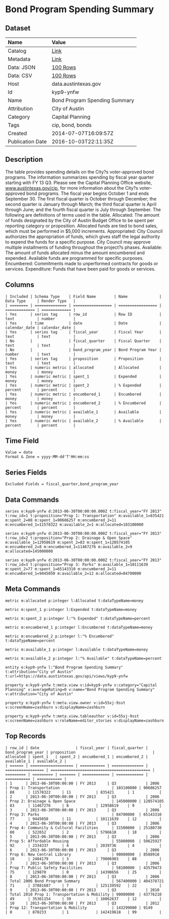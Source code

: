 # Bond Program Spending Summary

## Dataset

| Name | Value |
| :--- | :---- |
| Catalog | [Link](https://catalog.data.gov/dataset/bond-program-spending-summary) |
| Metadata | [Link](https://data.austintexas.gov/api/views/kyp9-ynfw) |
| Data: JSON | [100 Rows](https://data.austintexas.gov/api/views/kyp9-ynfw/rows.json?max_rows=100) |
| Data: CSV | [100 Rows](https://data.austintexas.gov/api/views/kyp9-ynfw/rows.csv?max_rows=100) |
| Host | data.austintexas.gov |
| Id | kyp9-ynfw |
| Name | Bond Program Spending Summary |
| Attribution | City of Austin |
| Category | Capital Planning |
| Tags | cip, bond, bonds |
| Created | 2014-07-07T16:09:57Z |
| Publication Date | 2016-10-03T22:11:35Z |

## Description

The table provides spending details on the City?s voter-approved bond programs. The information summarizes spending by fiscal year quarter starting with FY 13 Q3. Please see the Capital Planning Office website, www.austintexas.gov/cip, for more information about the City?s voter-approved bond programs. The fiscal year begins October 1 and ends September 30. The first fiscal quarter is October through December; the second quarter is January through March; the third fiscal quarter is April through June; and the fourth fiscal quarter is July through September. The following are definitions of terms used in the table. Allocated: The amount of funds designated by the City of Austin Budget Office to be spent per reporting category or proposition. Allocated funds are tied to bond sales, which must be performed in $5,000 increments. Appropriated: City Council authorizes the appropriation of funds, which gives staff the legal authority to expend the funds for a specific purpose. City Council may approve multiple installments of funding throughout the project?s phases. Available: The amount of funds allocated minus the amount encumbered and expended. Available funds are programmed for specific purposes. Encumbered: Commitments made to unperformed contracts for goods or services. Expenditure: Funds that have been paid for goods or services.

## Columns

```ls
| Included | Schema Type    | Field Name        | Name              | Data Type     | Render Type   |
| ======== | ============== | ================= | ================= | ============= | ============= |
| Yes      | series tag     | row_id            | Row ID            | text          | number        |
| Yes      | time           | date              | Date              | calendar_date | calendar_date |
| Yes      | series tag     | fiscal_year       | Fiscal Year       | text          | text          |
| No       |                | fiscal_quarter    | Fiscal Quarter    | text          | text          |
| No       |                | bond_program_year | Bond Program Year | number        | text          |
| Yes      | series tag     | proposition       | Proposition       | text          | text          |
| Yes      | numeric metric | allocated         | Allocated         | money         | money         |
| Yes      | numeric metric | spent_1           | Expended          | money         | money         |
| Yes      | numeric metric | spent_2           | % Expended        | percent       | percent       |
| Yes      | numeric metric | encumbered_1      | Encumbered        | money         | money         |
| Yes      | numeric metric | encumbered_2      | % Encumbered      | percent       | percent       |
| Yes      | numeric metric | available_1       | Available         | money         | money         |
| Yes      | numeric metric | available_2       | % Available       | percent       | percent       |
```

## Time Field

```ls
Value = date
Format & Zone = yyyy-MM-dd'T'HH:mm:ss
```

## Series Fields

```ls
Excluded Fields = fiscal_quarter,bond_program_year
```

## Data Commands

```ls
series e:kyp9-ynfw d:2013-06-30T00:00:00.000Z t:fiscal_year="FY 2013" t:row_id=1 t:proposition="Prop 1: Transportation" m:available_1=835421 m:spent_2=88 m:spent_1=90686257 m:encumbered_2=11 m:encumbered_1=11578322 m:available_2=1 m:allocated=103100000

series e:kyp9-ynfw d:2013-06-30T00:00:00.000Z t:fiscal_year="FY 2013" t:row_id=2 t:proposition="Prop 2: Drainage & Open Space" m:available_1=12958619 m:spent_2=83 m:spent_1=120574105 m:encumbered_2=8 m:encumbered_1=11467276 m:available_2=9 m:allocated=145000000

series e:kyp9-ynfw d:2013-06-30T00:00:00.000Z t:fiscal_year="FY 2013" t:row_id=3 t:proposition="Prop 3: Parks" m:available_1=10111639 m:spent_2=77 m:spent_1=65143310 m:encumbered_2=11 m:encumbered_1=9445050 m:available_2=12 m:allocated=84700000
```

## Meta Commands

```ls
metric m:allocated p:integer l:Allocated t:dataTypeName=money

metric m:spent_1 p:integer l:Expended t:dataTypeName=money

metric m:spent_2 p:integer l:"% Expended" t:dataTypeName=percent

metric m:encumbered_1 p:integer l:Encumbered t:dataTypeName=money

metric m:encumbered_2 p:integer l:"% Encumbered" t:dataTypeName=percent

metric m:available_1 p:integer l:Available t:dataTypeName=money

metric m:available_2 p:integer l:"% Available" t:dataTypeName=percent

entity e:kyp9-ynfw l:"Bond Program Spending Summary" t:attribution="City of Austin" t:url=https://data.austintexas.gov/api/views/kyp9-ynfw

property e:kyp9-ynfw t:meta.view v:id=kyp9-ynfw v:category="Capital Planning" v:averageRating=0 v:name="Bond Program Spending Summary" v:attribution="City of Austin"

property e:kyp9-ynfw t:meta.view.owner v:id=55xj-9sst v:screenName=zashburn v:displayName=zashburn

property e:kyp9-ynfw t:meta.view.tableauthor v:id=55xj-9sst v:screenName=zashburn v:roleName=editor_stories v:displayName=zashburn
```

## Top Records

```ls
| row_id | date                | fiscal_year | fiscal_quarter | bond_program_year | proposition                                  | allocated | spent_1   | spent_2 | encumbered_1 | encumbered_2 | available_1 | available_2 | 
| ====== | =================== | =========== | ============== | ================= | ============================================ | ========= | ========= | ======= | ============ | ============ | =========== | =========== | 
| 1      | 2013-06-30T00:00:00 | FY 2013     | Q3             | 2006              | Prop 1: Transportation                       | 103100000 | 90686257  | 88      | 11578322     | 11           | 835421      | 1           | 
| 2      | 2013-06-30T00:00:00 | FY 2013     | Q3             | 2006              | Prop 2: Drainage & Open Space                | 145000000 | 120574105 | 83      | 11467276     | 8            | 12958619    | 9           | 
| 3      | 2013-06-30T00:00:00 | FY 2013     | Q3             | 2006              | Prop 3: Parks                                | 84700000  | 65143310  | 77      | 9445050      | 11           | 10111639    | 12          | 
| 4      | 2013-06-30T00:00:00 | FY 2013     | Q3             | 2006              | Prop 4: Community & Cultural Facilities      | 31500000  | 25180730  | 80      | 522652       | 2            | 5796618     | 18          | 
| 5      | 2013-06-30T00:00:00 | FY 2013     | Q3             | 2006              | Prop 5: Affordable Housing                   | 55000000  | 50625927  | 92      | 2334337      | 4            | 2039736     | 4           | 
| 6      | 2013-06-30T00:00:00 | FY 2013     | Q3             | 2006              | Prop 6: New Central Library                  | 90000000  | 8588918   | 10      | 2404179      | 3            | 79006903    | 88          | 
| 7      | 2013-06-30T00:00:00 | FY 2013     | Q3             | 2006              | Prop 7: Public Safety Facilities             | 58100000  | 43579473  | 75      | 129870       | 0            | 14390656    | 25          | 
| 8      | 2013-06-30T00:00:00 | FY 2013     | Q3             | 2006              | Total 2006 Bond Program Summary              | 567400000 | 404378721 | 71      | 37881687     | 7            | 125139592   | 22          | 
| 9      | 2013-06-30T00:00:00 | FY 2013     | Q3             | 2010              | Total 2010 Prop 1: Transportation & Mobility | 90000000  | 43776210  | 49      | 35361154     | 39           | 10862637    | 12          | 
| 10     | 2013-06-30T00:00:00 | FY 2013     | Q3             | 2012              | Prop 12: Transportation & Mobility           | 143299000 | 9149      | 0       | 870233       | 1            | 142419618   | 99          | 
```